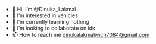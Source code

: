 - 👋 Hi, I’m @Dinuka_Lakmal
- 👀 I’m interested in vehicles
- 🌱 I’m currently learning nothing
- 💞️ I’m looking to collaborate on idk
- 📫 How to reach me dinukalakmalwich7084@gmail.com

<!---
Dimunukanudes/Dimunukanudes is a ✨ special ✨ repository because its `README.md` (this file) appears on your GitHub profile.
You can click the Preview link to take a look at your changes.
--->
